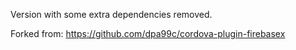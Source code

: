 Version with some extra dependencies removed.

Forked from: https://github.com/dpa99c/cordova-plugin-firebasex
